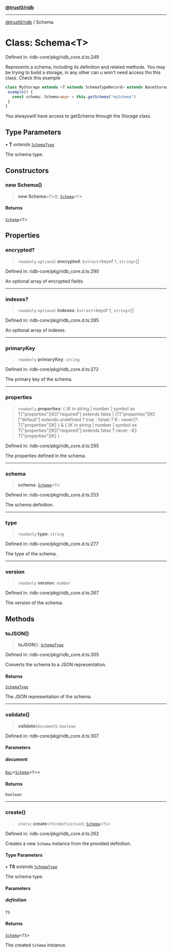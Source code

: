 [**@trust0/ridb**](../README.md)

***

[@trust0/ridb](../README.md) / Schema

# Class: Schema\<T\>

Defined in: ridb-core/pkg/ridb\_core.d.ts:249

Represents a schema, including its definition and related methods.
You may be trying to build a storage, in any other can u won't need access tho this class.
Check this example 

```typescript
class MyStorage extends <T extends SchemaTypeRecord> extends BaseStorage<T> {
 example() {
   const schema: Schema<any> = this.getSchema("mySchema")
 }
}
```
You alwayswill have access to getSchema through the Storage class.

## Type Parameters

• **T** *extends* [`SchemaType`](../type-aliases/SchemaType.md)

The schema type.

## Constructors

### new Schema()

> **new Schema**\<`T`\>(): [`Schema`](Schema.md)\<`T`\>

#### Returns

[`Schema`](Schema.md)\<`T`\>

## Properties

### encrypted?

> `readonly` `optional` **encrypted**: `Extract`\<keyof `T`, `string`\>[]

Defined in: ridb-core/pkg/ridb\_core.d.ts:290

An optional array of encrypted fields.

***

### indexes?

> `readonly` `optional` **indexes**: `Extract`\<keyof `T`, `string`\>[]

Defined in: ridb-core/pkg/ridb\_core.d.ts:285

An optional array of indexes.

***

### primaryKey

> `readonly` **primaryKey**: `string`

Defined in: ridb-core/pkg/ridb\_core.d.ts:272

The primary key of the schema.

***

### properties

> `readonly` **properties**: \{ \[K in string \| number \| symbol as T\["properties"\]\[K\]\["required"\] extends false \| (T\["properties"\]\[K\]\["default"\] extends undefined ? true : false) ? K : never\]?: T\["properties"\]\[K\] \} & \{ \[K in string \| number \| symbol as T\["properties"\]\[K\]\["required"\] extends false ? never : K\]: T\["properties"\]\[K\] \}

Defined in: ridb-core/pkg/ridb\_core.d.ts:295

The properties defined in the schema.

***

### schema

> **schema**: [`Schema`](Schema.md)\<`T`\>

Defined in: ridb-core/pkg/ridb\_core.d.ts:253

The schema definition.

***

### type

> `readonly` **type**: `string`

Defined in: ridb-core/pkg/ridb\_core.d.ts:277

The type of the schema.

***

### version

> `readonly` **version**: `number`

Defined in: ridb-core/pkg/ridb\_core.d.ts:267

The version of the schema.

## Methods

### toJSON()

> **toJSON**(): [`SchemaType`](../type-aliases/SchemaType.md)

Defined in: ridb-core/pkg/ridb\_core.d.ts:305

Converts the schema to a JSON representation.

#### Returns

[`SchemaType`](../type-aliases/SchemaType.md)

The JSON representation of the schema.

***

### validate()

> **validate**(`document`): `boolean`

Defined in: ridb-core/pkg/ridb\_core.d.ts:307

#### Parameters

##### document

[`Doc`](../type-aliases/Doc.md)\<[`Schema`](Schema.md)\<`T`\>\>

#### Returns

`boolean`

***

### create()

> `static` **create**\<`TS`\>(`definition`): [`Schema`](Schema.md)\<`TS`\>

Defined in: ridb-core/pkg/ridb\_core.d.ts:262

Creates a new `Schema` instance from the provided definition.

#### Type Parameters

• **TS** *extends* [`SchemaType`](../type-aliases/SchemaType.md)

The schema type.

#### Parameters

##### definition

`TS`

#### Returns

[`Schema`](Schema.md)\<`TS`\>

The created `Schema` instance.
